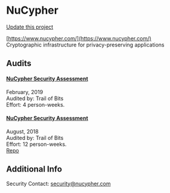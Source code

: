 
# NuCypher

[Update this project](https://github.com/ConsenSys/blockchainSecurityDB/edit/master/projects/nucypher.json)
  
[https://www.nucypher.com/](https://www.nucypher.com/)<br>
Cryptographic infrastructure for privacy-preserving applications


## Audits



#### [NuCypher Security Assessment](https://github.com/trailofbits/publications/blob/master/reviews/nucypher-2.pdf)

February, 2019<br>
Audited by: Trail of Bits<br>Effort: 4 person-weeks.<br>

      


#### [NuCypher Security Assessment](https://github.com/trailofbits/publications/blob/master/reviews/nucypher.pdf)

August, 2018<br>
Audited by: Trail of Bits<br>Effort: 12 person-weeks.<br>
[Repo](https://github.com/nucypher/nucypher/tree/master/nucypher)<br>
      

  



## Additional Info

Security Contact: security@nucypher.com
